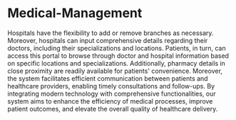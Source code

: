 # Medical-Management

Hospitals have the flexibility to add or remove branches as necessary. Moreover, hospitals can input comprehensive details regarding their doctors, including their specializations and locations.
Patients, in turn, can access this portal to browse through doctor and hospital information based on specific locations and specializations. 
Additionally, pharmacy details in close proximity are readily available for patients' convenience. 
Moreover, the system facilitates efficient communication between patients and healthcare providers, enabling timely consultations and follow-ups. 
By integrating modern technology with comprehensive functionalities, our system aims to enhance the efficiency of medical processes, improve patient outcomes, and elevate the overall quality of healthcare delivery.

